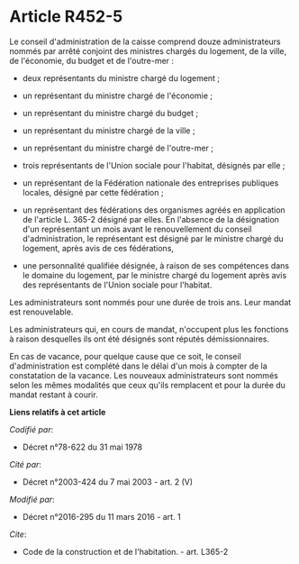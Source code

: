 # Article R452-5

Le conseil d'administration de la caisse comprend douze administrateurs nommés par arrêté conjoint des ministres chargés du
logement, de la ville, de l'économie, du budget et de l'outre-mer :

- deux représentants du ministre chargé du logement ;

- un représentant du ministre chargé de l'économie ;

- un représentant du ministre chargé du budget ;

- un représentant du ministre chargé de la ville ;

- un représentant du ministre chargé de l'outre-mer ;

- trois représentants de l'Union sociale pour l'habitat, désignés par elle ;

- un représentant de la Fédération nationale des entreprises publiques locales, désigné par cette fédération ;

- un représentant des fédérations des organismes agréés en application de l'article L. 365-2 désigné par elles. En l'absence
de la désignation d'un représentant un mois avant le renouvellement du conseil d'administration, le représentant est désigné
par le ministre chargé du logement, après avis de ces fédérations,

- une personnalité qualifiée désignée, à raison de ses compétences dans le domaine du logement, par le ministre chargé du
logement après avis des représentants de l'Union sociale pour l'habitat. 

Les administrateurs sont nommés pour une durée de trois ans. Leur mandat est renouvelable. 

Les administrateurs qui, en cours de mandat, n'occupent plus les fonctions à raison desquelles ils ont été désignés sont
réputés démissionnaires. 

En cas de vacance, pour quelque cause que ce soit, le conseil d'administration est complété dans le délai d'un mois à compter
de la constatation de la vacance. Les nouveaux administrateurs sont nommés selon les mêmes modalités que ceux qu'ils
remplacent et pour la durée du mandat restant à courir.

**Liens relatifs à cet article**

_Codifié par_:

  - Décret n°78-622 du 31 mai 1978

_Cité par_:

  - Décret n°2003-424 du 7 mai 2003 - art. 2 (V)

_Modifié par_:

  - Décret n°2016-295 du 11 mars 2016 - art. 1

_Cite_:

  - Code de la construction et de l'habitation. - art. L365-2
